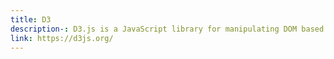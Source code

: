 ```yaml
---
title: D3
description-: D3.js is a JavaScript library for manipulating DOM based on data.
link: https://d3js.org/
---
```


